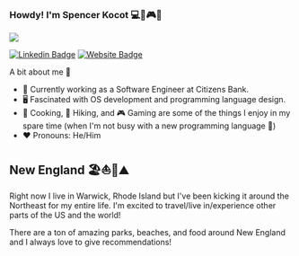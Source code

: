 ### Howdy! I'm Spencer Kocot 💻🍺🎮🦞
![](https://komarev.com/ghpvc/?username=spocot)

[![Linkedin Badge](https://img.shields.io/badge/-LinkedIn-0e76a8?style=flat-square&logo=Linkedin&logoColor=white)](https://linkedin.com/in/spencer-kocot)
[![Website Badge](https://img.shields.io/badge/Website-3b5998?style=flat-square&logo=google-chrome&logoColor=white)](https://kocot.dev/)

A bit about me 🕺
- 🏢 Currently working as a Software Engineer at Citizens Bank.
- 🖥️ Fascinated with OS development and programming language design.
- 🍲 Cooking, 🥾 Hiking, and 🎮 Gaming are some of the things I enjoy in my spare time (when I'm not busy with a new programming language 🐙)
- ❤️ Pronouns: He/Him

## New England 🏖️⛵🦞⛰️

Right now I live in Warwick, Rhode Island but I've been kicking it around the Northeast for my entire life. I'm excited to travel/live in/experience other parts of the US and the world!

There are a ton of amazing parks, beaches, and food around New England and I always love to give recommendations!

<!--
## 🎶 Sound-Check 🎶
[![Spotify](#spotify_current_song.svg#)](https://open.spotify.com/user/spocot)
**spocot/spocot** is a ✨ _special_ ✨ repository because its `README.md` (this file) appears on your GitHub profile.

Here are some ideas to get you started:

- 🔭 I’m currently working on ...
- 🌱 I’m currently learning ...
- 👯 I’m looking to collaborate on ...
- 🤔 I’m looking for help with ...
- 💬 Ask me about ...
- 📫 How to reach me: ...
- 😄 Pronouns: ...
- ⚡ Fun fact: ...
-->
